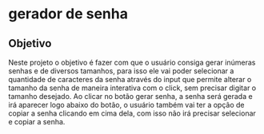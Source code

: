 # gerador de senha

## Objetivo
Neste projeto o objetivo é fazer com que o usuário consiga gerar inúmeras senhas e 
de diversos tamanhos, para isso ele vai poder selecionar a quantidade de caracteres 
da senha através do input que permite alterar o tamanho da senha de maneira interativa 
com o click, sem precisar digitar o tamanho desejado. Ao clicar no botão gerar senha, a 
senha será gerada e irá aparecer logo abaixo do botão, o usuário também vai ter a opção de 
copiar a senha clicando em cima dela, com isso não irá precisar selecionar e copiar a senha.

